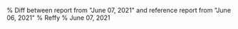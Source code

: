 % Diff between report from "June 07, 2021" and reference report from "June 06, 2021"
% Reffy
% June 07, 2021

